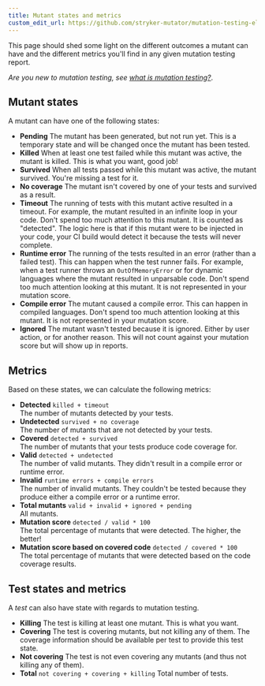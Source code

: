 ```yaml
---
title: Mutant states and metrics
custom_edit_url: https://github.com/stryker-mutator/mutation-testing-elements/edit/master/docs/mutant-states-and-metrics.md
---
```


This page should shed some light on the different outcomes a mutant can have and the different metrics you'll find in any given mutation testing report.

_Are you new to mutation testing, see [what is mutation testing?](https://stryker-mutator.io/docs/)_.

## Mutant states

A mutant can have one of the following states:

- **Pending**
  The mutant has been generated, but not run yet. This is a temporary state and will be changed once the mutant has been tested.
- **Killed**
  When at least one test failed while this mutant was active, the mutant is killed. This is what you want, good job!
- **Survived**
  When all tests passed while this mutant was active, the mutant survived. You're missing a test for it.
- **No coverage**
  The mutant isn't covered by one of your tests and survived as a result.
- **Timeout**
  The running of tests with this mutant active resulted in a timeout.
  For example, the mutant resulted in an infinite loop in your code.
  Don't spend too much attention to this mutant.
  It is counted as "detected". The logic here is that if this mutant were to be injected in your code,
  your CI build would detect it because the tests will never complete.
- **Runtime error**
  The running of the tests resulted in an error (rather than a failed test).
  This can happen when the test runner fails. For example, when a test runner throws an `OutOfMemoryError` or for dynamic languages where the mutant resulted in unparsable code.
  Don't spend too much attention looking at this mutant. It is not represented in your mutation score.
- **Compile error**
  The mutant caused a compile error.
  This can happen in compiled languages.
  Don't spend too much attention looking at this mutant.
  It is not represented in your mutation score.
- **Ignored**
  The mutant wasn't tested because it is ignored. Either by user action, or for another reason.
  This will not count against your mutation score but will show up in reports.

## Metrics

Based on these states, we can calculate the following metrics:

- **Detected** `killed + timeout`  
  The number of mutants detected by your tests.
- **Undetected** `survived + no coverage`  
  The number of mutants that are not detected by your tests.
- **Covered** `detected + survived`  
  The number of mutants that your tests produce code coverage for.
- **Valid** `detected + undetected`  
  The number of valid mutants. They didn't result in a compile error or runtime error.
- **Invalid** `runtime errors + compile errors`  
  The number of invalid mutants. They couldn't be tested because they produce either a compile error or a runtime error.
- **Total mutants** `valid + invalid + ignored + pending`  
  All mutants.
- **Mutation score** `detected / valid * 100`  
  The total percentage of mutants that were detected. The higher, the better!
- **Mutation score based on covered code** `detected / covered * 100`  
  The total percentage of mutants that were detected based on the code coverage results.

## Test states and metrics

A _test_ can also have state with regards to mutation testing.

- **Killing**
  The test is killing at least one mutant. This is what you want.
- **Covering**
  The test is covering mutants, but not killing any of them. The coverage information should be available per test to provide this test state.
- **Not covering**
  The test is not even covering any mutants (and thus not killing any of them).
- **Total** `not covering + covering + killing`
  Total number of tests.
